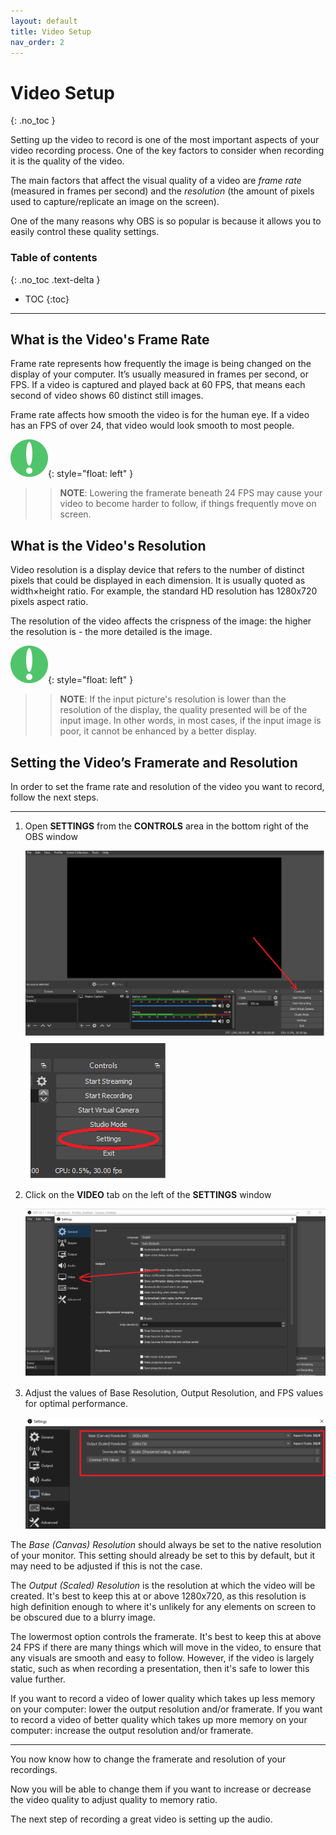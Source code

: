 ```yaml
---
layout: default
title: Video Setup
nav_order: 2
---
```


# Video Setup
{: .no_toc }


Setting up the video to record is one of the most important aspects of your video recording process. One of the key factors to consider when recording it is the quality of the video.

The main factors that affect the visual quality of a video are _frame rate_ (measured in frames per second) and the _resolution_ (the amount of pixels used to capture/replicate an image on the screen).

One of the many reasons why OBS is so popular is because it allows you to easily control these quality settings. 

### Table of contents
{: .no_toc .text-delta }
* TOC
{:toc}

---
## What is the Video's Frame Rate

Frame rate represents how frequently the image is being changed on the display of your computer. It’s usually measured in frames per second, or FPS. If a video is captured and played back at 60 FPS, that means each second of video shows 60 distinct still images.

Frame rate affects how smooth the video is for the human eye. If a video has an FPS of over 24, that video would look smooth to most people.

![Note Icon](https://github.com/alsash110/comm-2216-obs/blob/gh-pages/assets/images/note-icon.png?raw=true "note tab"){: style="float: left" }
>> **NOTE**: Lowering the framerate beneath 24 FPS may cause your video to become harder to follow, if things frequently move on screen.

## What is the Video's Resolution

Video resolution is a display device that refers to the number of distinct pixels that could be displayed in each dimension. It is usually quoted as width×height ratio. For example, the standard HD resolution has 1280x720 pixels aspect ratio.

The resolution of the video affects the crispness of the image: the higher the resolution is - the more detailed is the image.

![Note Icon](https://github.com/alsash110/comm-2216-obs/blob/gh-pages/assets/images/note-icon.png?raw=true "note tab"){: style="float: left" }
>> **NOTE**: If the input picture's resolution is lower than the resolution of the display, the quality presented will be of the input image. In other words, in most cases, if the input image is poor, it cannot be enhanced by a better display.

## Setting the Video’s Framerate and Resolution

In order to set the frame rate and resolution of the video you want to record, follow the next steps.

---


1. Open **SETTINGS** from the **CONTROLS** area in the bottom right of the OBS window

    ![Settings open](https://github.com/alsash110/comm-2216-obs/blob/gh-pages/assets/images/vid-1-set.png?raw=true "settings tab")
    ![Settings closeup](https://github.com/alsash110/comm-2216-obs/blob/gh-pages/assets/images/vid-1-set1.png?raw=true "settings tab closer")


2. Click on the **VIDEO** tab on the left of the **SETTINGS** window

    ![Video open](https://github.com/alsash110/comm-2216-obs/blob/gh-pages/assets/images/vid-2-set.png?raw=true "video tab")

3. Adjust the values of Base Resolution, Output Resolution, and FPS values for optimal performance.

    ![FPS Res open](https://github.com/alsash110/comm-2216-obs/blob/gh-pages/assets/images/vid-3-set.png?raw=true "settings tab")

The *Base (Canvas) Resolution* should always be set to the native resolution of your monitor. This setting should already be set to this by default, but it may need to be adjusted if this is not the case.

The *Output (Scaled) Resolution* is the resolution at which the video will be created. It's best to keep this at or above 1280x720, as this resolution is high definition enough to where it's unlikely for any elements on screen to be obscured due to a blurry image.

The lowermost option controls the framerate. It's best to keep this at above 24 FPS if there are many things which will move in the video, to ensure that any visuals are smooth and easy to follow. However, if the video is largely static, such as when recording a presentation, then it's safe to lower this value further.

If you want to record a video of lower quality which takes up less memory on your computer: lower the output resolution and/or framerate.
If you want to record a video of better quality which takes up more memory on your computer: increase the output resolution and/or framerate.

---

You now know how to change the framerate and resolution of your recordings. 

Now you will be able to change them if you want to increase or decrease the video quality to adjust quality to memory ratio.

The next step of recording a great video is setting up the audio.
